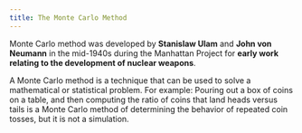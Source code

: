 ```yaml
---
title: The Monte Carlo Method
---
```


Monte Carlo method was developed by **Stanislaw Ulam** and **John von Neumann** in the mid-1940s during the Manhattan Project for **early work relating to the development of nuclear weapons**.

A Monte Carlo method is a technique that can be used to solve a
mathematical or statistical problem. For example: Pouring out a box of coins
on a table, and then computing the ratio of coins that land heads versus tails
is a Monte Carlo method of determining the behavior of repeated coin tosses,
but it is not a simulation.